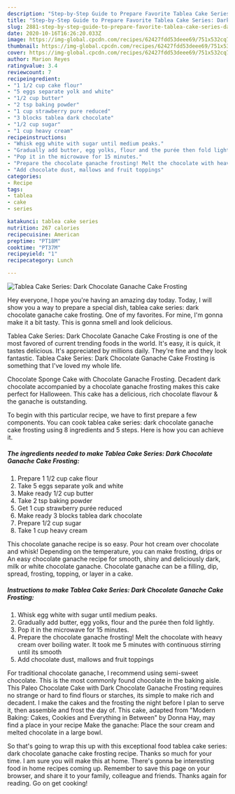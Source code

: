 ```yaml
---
description: "Step-by-Step Guide to Prepare Favorite Tablea Cake Series: Dark Chocolate Ganache Cake Frosting"
title: "Step-by-Step Guide to Prepare Favorite Tablea Cake Series: Dark Chocolate Ganache Cake Frosting"
slug: 2881-step-by-step-guide-to-prepare-favorite-tablea-cake-series-dark-chocolate-ganache-cake-frosting
date: 2020-10-16T16:26:20.033Z
image: https://img-global.cpcdn.com/recipes/62427fdd53deee69/751x532cq70/tablea-cake-series-dark-chocolate-ganache-cake-frosting-recipe-main-photo.jpg
thumbnail: https://img-global.cpcdn.com/recipes/62427fdd53deee69/751x532cq70/tablea-cake-series-dark-chocolate-ganache-cake-frosting-recipe-main-photo.jpg
cover: https://img-global.cpcdn.com/recipes/62427fdd53deee69/751x532cq70/tablea-cake-series-dark-chocolate-ganache-cake-frosting-recipe-main-photo.jpg
author: Marion Reyes
ratingvalue: 3.4
reviewcount: 7
recipeingredient:
- "1 1/2 cup cake flour"
- "5 eggs separate yolk and white"
- "1/2 cup butter"
- "2 tsp baking powder"
- "1 cup strawberry pure reduced"
- "3 blocks tablea dark chocolate"
- "1/2 cup sugar"
- "1 cup heavy cream"
recipeinstructions:
- "Whisk egg white with sugar until medium peaks."
- "Gradually add butter, egg yolks, flour and the purée then fold lightly."
- "Pop it in the microwave for 15 minutes."
- "Prepare the chocolate ganache frosting! Melt the chocolate with heavy cream over boiling water. It took me 5 minutes with continuous stirring until its smooth"
- "Add chocolate dust, mallows and fruit toppings"
categories:
- Recipe
tags:
- tablea
- cake
- series

katakunci: tablea cake series 
nutrition: 267 calories
recipecuisine: American
preptime: "PT18M"
cooktime: "PT37M"
recipeyield: "1"
recipecategory: Lunch

---
```



![Tablea Cake Series: Dark Chocolate Ganache Cake Frosting](https://img-global.cpcdn.com/recipes/62427fdd53deee69/751x532cq70/tablea-cake-series-dark-chocolate-ganache-cake-frosting-recipe-main-photo.jpg)

Hey everyone, I hope you're having an amazing day today. Today, I will show you a way to prepare a special dish, tablea cake series: dark chocolate ganache cake frosting. One of my favorites. For mine, I'm gonna make it a bit tasty. This is gonna smell and look delicious.

Tablea Cake Series: Dark Chocolate Ganache Cake Frosting is one of the most favored of current trending foods in the world. It's easy, it is quick, it tastes delicious. It's appreciated by millions daily. They're fine and they look fantastic. Tablea Cake Series: Dark Chocolate Ganache Cake Frosting is something that I've loved my whole life.

Chocolate Sponge Cake with Chocolate Ganache Frosting. Decadent dark chocolate accompanied by a chocolate ganache frosting makes this cake perfect for Halloween. This cake has a delicious, rich chocolate flavour &amp; the ganache is outstanding.


To begin with this particular recipe, we have to first prepare a few components. You can cook tablea cake series: dark chocolate ganache cake frosting using 8 ingredients and 5 steps. Here is how you can achieve it.

<!--inarticleads1-->

##### The ingredients needed to make Tablea Cake Series: Dark Chocolate Ganache Cake Frosting:

1. Prepare 1 1/2 cup cake flour
1. Take 5 eggs separate yolk and white
1. Make ready 1/2 cup butter
1. Take 2 tsp baking powder
1. Get 1 cup strawberry purée reduced
1. Make ready 3 blocks tablea dark chocolate
1. Prepare 1/2 cup sugar
1. Take 1 cup heavy cream


This chocolate ganache recipe is so easy. Pour hot cream over chocolate and whisk! Depending on the temperature, you can make frosting, drips or An easy chocolate ganache recipe for smooth, shiny and deliciously dark, milk or white chocolate ganache. Chocolate ganache can be a filling, dip, spread, frosting, topping, or layer in a cake. 

<!--inarticleads2-->

##### Instructions to make Tablea Cake Series: Dark Chocolate Ganache Cake Frosting:

1. Whisk egg white with sugar until medium peaks.
1. Gradually add butter, egg yolks, flour and the purée then fold lightly.
1. Pop it in the microwave for 15 minutes.
1. Prepare the chocolate ganache frosting! Melt the chocolate with heavy cream over boiling water. It took me 5 minutes with continuous stirring until its smooth
1. Add chocolate dust, mallows and fruit toppings


For traditional chocolate ganache, I recommend using semi-sweet chocolate. This is the most commonly found chocolate in the baking aisle. This Paleo Chocolate Cake with Dark Chocolate Ganache Frosting requires no strange or hard to find flours or starches, its simple to make rich and decadent. I make the cakes and the frosting the night before I plan to serve it, then assemble and frost the day of. This cake, adapted from &#34;Modern Baking: Cakes, Cookies and Everything in Between&#34; by Donna Hay, may find a place in your recipe Make the ganache: Place the sour cream and melted chocolate in a large bowl. 

So that's going to wrap this up with this exceptional food tablea cake series: dark chocolate ganache cake frosting recipe. Thanks so much for your time. I am sure you will make this at home. There's gonna be interesting food in home recipes coming up. Remember to save this page on your browser, and share it to your family, colleague and friends. Thanks again for reading. Go on get cooking!
